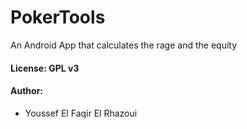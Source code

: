 # PokerTools
An Android App that calculates the rage and the equity

#### License: GPL v3
#### Author:
- Youssef El Faqir El Rhazoui
